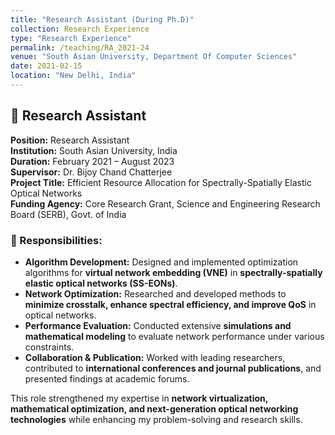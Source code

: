 ```yaml
---
title: "Research Assistant (During Ph.D)"
collection: Research Experience
type: "Research Experience"
permalink: /teaching/RA_2021-24
venue: "South Asian University, Department Of Computer Sciences"
date: 2021-02-15
location: "New Delhi, India"
---
```



## 🔬 Research Assistant  

**Position:** Research Assistant  
**Institution:** South Asian University, India  
**Duration:** February 2021 – August 2023  
**Supervisor:** Dr. Bijoy Chand Chatterjee  
**Project Title:** Efficient Resource Allocation for Spectrally-Spatially Elastic Optical Networks  
**Funding Agency:** Core Research Grant, Science and Engineering Research Board (SERB), Govt. of India  

### 📌 Responsibilities:  
- **Algorithm Development:** Designed and implemented optimization algorithms for **virtual network embedding (VNE)** in **spectrally-spatially elastic optical networks (SS-EONs)**.  
- **Network Optimization:** Researched and developed methods to **minimize crosstalk, enhance spectral efficiency, and improve QoS** in optical networks.  
- **Performance Evaluation:** Conducted extensive **simulations and mathematical modeling** to evaluate network performance under various constraints.  
- **Collaboration & Publication:** Worked with leading researchers, contributed to **international conferences and journal publications**, and presented findings at academic forums.  

This role strengthened my expertise in **network virtualization, mathematical optimization, and next-generation optical networking technologies** while enhancing my problem-solving and research skills.  
